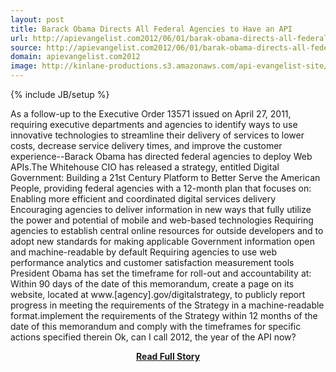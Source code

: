 ```yaml
---
layout: post
title: Barack Obama Directs All Federal Agencies to Have an API
url: http://apievangelist.com2012/06/01/barak-obama-directs-all-federal-agencies-to-have-an-api/
source: http://apievangelist.com2012/06/01/barak-obama-directs-all-federal-agencies-to-have-an-api/
domain: apievangelist.com2012
image: http://kinlane-productions.s3.amazonaws.com/api-evangelist-site/blog/whitehouse-seal.png
---
```

{% include JB/setup %}<p>As a follow-up to the Executive Order 13571 issued on April 27, 2011, requiring executive departments and agencies to identify ways to use innovative technologies to streamline their delivery of services to lower costs, decrease service delivery times, and improve the customer experience--Barack Obama has directed federal agencies to deploy Web APIs.The Whitehouse CIO has released a strategy, entitled Digital Government: Building a 21st Century Platform to Better Serve the American People, providing federal agencies with a 12-month plan that focuses on: Enabling more efficient and coordinated digital services delivery Encouraging agencies to deliver information in new ways that fully utilize the power and potential of mobile and web-based technologies Requiring agencies to establish central online resources for outside developers and to adopt new standards for making applicable Government information open and machine-readable by default Requiring agencies to use web performance analytics and customer satisfaction measurement tools President Obama has set the timeframe for roll-out and accountability at: Within 90 days of the date of this memorandum, create a page on its website, located at www.[agency].gov/digitalstrategy, to publicly report progress in meeting the requirements of the Strategy in a machine-readable format.implement the requirements of the Strategy within 12 months of the date of this memorandum and comply with the timeframes for specific actions specified therein Ok, can I call 2012, the year of the API now?</p>
<center><p><a href="http://apievangelist.com2012/06/01/barak-obama-directs-all-federal-agencies-to-have-an-api/" style='padding:25px; font-sze:18px; font-weight: bold;'>Read Full Story</a></p></center>
